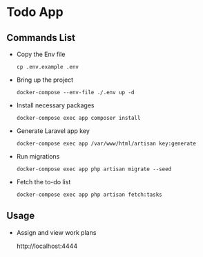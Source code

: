 # Todo App

## Commands List

-   Copy the Env file

        cp .env.example .env


-   Bring up the project

        docker-compose --env-file ./.env up -d


-   Install necessary packages

        docker-compose exec app composer install


-   Generate Laravel app key

        docker-compose exec app /var/www/html/artisan key:generate

-   Run migrations

        docker-compose exec app php artisan migrate --seed


-   Fetch the to-do list

        docker-compose exec app php artisan fetch:tasks


## Usage

-   Assign and view work plans

    http://localhost:4444
